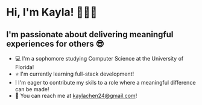 # Hi, I'm Kayla! :wave::whale:💫

## I'm passionate about delivering meaningful experiences for others :sunglasses:

- :computer: I'm a sophomore studying Computer Science at the University of Florida!
- :star: I'm currently learning full-stack development!
- :grey_exclamation: I'm eager to contribute my skils to a role where a meaningful difference can be made!
- :email: You can reach me at kaylachen24@gmail.com!

<!--
**kaylachenn/kaylachenn** is a ✨ _special_ ✨ repository because its `README.md` (this file) appears on your GitHub profile.

Here are some ideas to get you started:

- 🔭 I’m currently working on ...
- 🌱 I’m currently learning ...
- 👯 I’m looking to collaborate on ...
- 🤔 I’m looking for help with ...
- 💬 Ask me about ...
- 📫 How to reach me: ...
- 😄 Pronouns: ...
- ⚡ Fun fact: ...
-->
